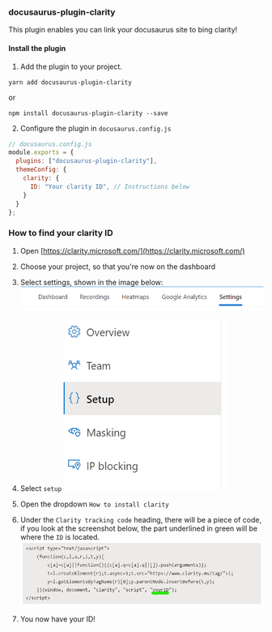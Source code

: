 ### docusaurus-plugin-clarity

This plugin enables you can link your docusaurus site to bing clarity!

#### Install the plugin

1. Add the plugin to your project.

```
yarn add docusaurus-plugin-clarity
```

or

```
npm install docusaurus-plugin-clarity --save
```

2. Configure the plugin in `docusaurus.config.js`

```js
// docusaurus.config.js
module.exports = {
  plugins: ["docusaurus-plugin-clarity"],
  themeConfig: {
    clarity: {
      ID: "Your clarity ID", // Instructions below
    }
  }
};
```

### How to find your clarity ID

1. Open [https://clarity.microsoft.com/](https://clarity.microsoft.com/)


2. Choose your project, so that you're now on the dashboard


3. Select settings, shown in the image below:
![settings](/img/settings.png)


4. Select `setup`
![setup](/img/setup.png)


5. Open the dropdown `How to install clarity`


6. Under the `Clarity tracking code` heading, there will be a piece of code, if you look at the screenshot below, the part underlined in green will be where the `ID` is located. 
![id](/img/id.png)


7. You now have your ID!
